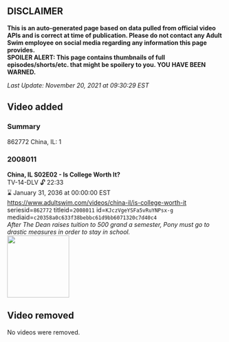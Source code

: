## DISCLAIMER
**This is an auto-generated page based on data pulled from official video APIs and is correct at time of publication. Please do not contact any Adult Swim employee on social media regarding any information this page provides.**  
**SPOILER ALERT: This page contains thumbnails of full episodes/shorts/etc. that might be spoilery to you. YOU HAVE BEEN WARNED.**  

_Last Update: November 20, 2021 at 09:30:29 EST_
## Video added
### Summary
862772 China, IL: 1  
### 2008011
**China, IL S02E02 - Is College Worth It?**  
TV-14-DLV 🔓 22:33  
⌛ January 31, 2036 at 00:00:00 EST  
https://www.adultswim.com/videos/china-il/is-college-worth-it  
seriesid=`862772` titleid=`2008011` id=`KJczVgeYSFa5vRuYNPsx-g` mediaid=`c20358a0c633f38bebbc61d9bb6071320c7d40c4`  
_After The Dean raises tuition to 500 grand a semester, Pony must go to drastic measures in order to stay in school._  
<a href="https://media.cdn.adultswim.com/uploads/20200302/thumbnails/2_20321641355-chinail_012_dup-20130913.jpg"><img src="https://media.cdn.adultswim.com/uploads/20200302/thumbnails/2_20321641355-chinail_012_dup-20130913.jpg" height="144px" /></a>
## Video removed
No videos were removed.  
